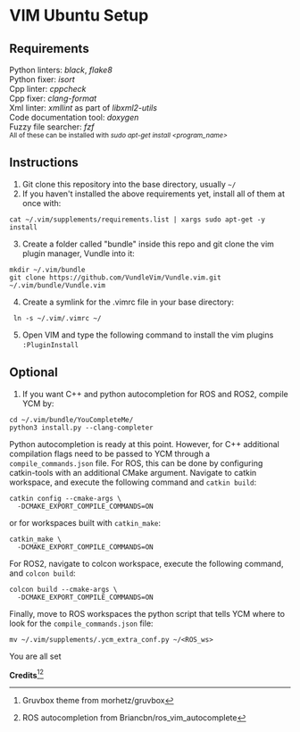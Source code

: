 # VIM Ubuntu Setup
## Requirements
Python linters: *black*, *flake8*<br />
Python fixer: *isort* <br />
Cpp linter: *cppcheck* <br />
Cpp fixer: *clang-format* <br />
Xml linter: *xmllint* as part of *libxml2-utils* <br />
Code documentation tool: *doxygen* <br />
Fuzzy file searcher: *fzf* <br />
<sub>All of these can be installed with *sudo apt-get install &lt;program_name&gt;* </sub>

## Instructions
1) Git clone this repository into the base directory, usually `~/`<br />
2) If you haven't installed the above requirements yet, install all of them at once with: <br />

```
cat ~/.vim/supplements/requirements.list | xargs sudo apt-get -y install

```
3) Create a folder called "bundle" inside this repo and git clone the vim plugin manager, Vundle into it: <br />

```
mkdir ~/.vim/bundle
git clone https://github.com/VundleVim/Vundle.vim.git ~/.vim/bundle/Vundle.vim
```
4) Create a symlink for the .vimrc file in your base directory:<br />

```
 ln -s ~/.vim/.vimrc ~/
```
5) Open VIM and type the following command to install the vim plugins `:PluginInstall` <br />

## Optional
1) If you want C++ and python autocompletion for ROS and ROS2, compile YCM by: <br />

```
cd ~/.vim/bundle/YouCompleteMe/
python3 install.py --clang-completer
```
Python autocompletion is ready at this point. However, for C++ additional compilation flags need to be passed to YCM through a `compile_commands.json` file. For ROS, this can be done by configuring catkin-tools  with an additional CMake argument. Navigate to catkin workspace, and execute the following command and `catkin build`: <br />

```
catkin config --cmake-args \
  -DCMAKE_EXPORT_COMPILE_COMMANDS=ON
```
or for workspaces built with `catkin_make`: <br />

```
catkin_make \
  -DCMAKE_EXPORT_COMPILE_COMMANDS=ON
```
For ROS2, navigate to colcon workspace, execute the following command, and `colcon build`:<br />

```
colcon build --cmake-args \
  -DCMAKE_EXPORT_COMPILE_COMMANDS=ON
```
Finally, move to ROS workspaces the python script that tells YCM where to look for the `compile_commands.json` file: <br />

```
mv ~/.vim/supplements/.ycm_extra_conf.py ~/<ROS_ws>
```
You are all set <br />

**Credits**[^1][^2]
[^1]: Gruvbox theme from morhetz/gruvbox
[^2]: ROS autocompletion from Briancbn/ros\_vim\_autocomplete
